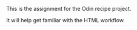 This is the assignment for the Odin recipe project.

It will help get familiar with the HTML workflow.

